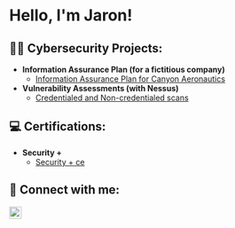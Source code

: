 <h1>Hello, I'm Jaron! <br/> 

<h2>👨‍💻 Cybersecurity Projects:</h2>

- <b>Information Assurance Plan (for a fictitious company)</b>
  - [Information Assurance Plan for Canyon Aeronautics](https://github.com/jaron360/Information-Assurance-Plan)
- <b>Vulnerability Assessments (with Nessus)</b>
  - [Credentialed and Non-credentialed scans](https://github.com/joshmadakor1/4chan-Image-Analysis-Middleware-C964)</b>

<h2> 💻 Certifications:</h2>

- <b>Security +</b>
  - [Security + ce ](https://github.com/joshmadakor1/Algorithms-Practice)


<h2> 🤳 Connect with me:</h2>

[<img align="left" alt="JoshMadakor | LinkedIn" width="22px" src="https://cdn.jsdelivr.net/npm/simple-icons@v3/icons/linkedin.svg" />][linkedin]


[linkedin]: https://www.linkedin.com/in/jaron-edwards-02672119b/

<!--

Here are some ideas to get you started:

- 🔭 I’m currently working on ...
- 🌱 I’m currently learning ...
- 👯 I’m looking to collaborate on ...
- 🤔 I’m looking for help with ...
- 💬 Ask me about ...
- 📫 How to reach me: ...
- 😄 Pronouns: ...
- ⚡ Fun fact: ...
-->
